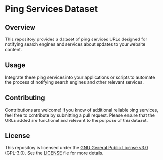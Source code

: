 # Ping Services Dataset

## Overview

This repository provides a dataset of ping services URLs designed for notifying search engines and services about updates to your website content.

## Usage

Integrate these ping services into your applications or scripts to automate the process of notifying search engines and other relevant services.

## Contributing

Contributions are welcome! If you know of additional reliable ping services, feel free to contribute by submitting a pull request. Please ensure that the URLs added are functional and relevant to the purpose of this dataset.

## License

This repository is licensed under the [GNU General Public License v3.0](https://www.gnu.org/licenses/gpl-3.0.html) (GPL-3.0). See the [LICENSE](./LICENSE) file for more details.

